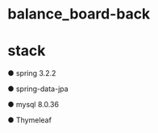 # balance_board-back

# stack
  ● spring 3.2.2
 	
  ●	spring-data-jpa
 	
  ●	mysql 8.0.36
  
  ● Thymeleaf


